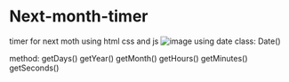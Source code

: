 # Next-month-timer
timer for next moth using html css and js
![image](https://user-images.githubusercontent.com/38362696/205236519-906b1a1e-1db3-4f36-957e-5ad9c9d1ba17.png)
using date class: 
Date()

method:
getDays()
getYear()
getMonth()
getHours()
getMinutes()
getSeconds()
